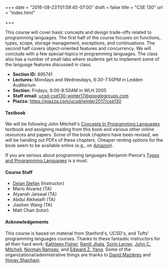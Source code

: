 +++
date = "2016-08-23T01:59:45-07:00"
draft = false
title = "CSE 130"
url = "index.html"

+++

This course will cover basic concepts and design trade-offs related to
programming languages. The first half of the course focuses on functions,
types, scope, storage management, exceptions, and continuations. The second
half covers object-oriented features and concurrency. We will conclude with a
few special-topics in programming languages. The class also has a number of
small labs where students get to implement some of the language features
discussed in class.

* **Section ID:** 895741
* **Lectures:** Mondays and Wednesdays, 6:30-7:50PM in Ledden Auditorium
* **Section:** Fridays, 8:00-8:50AM in WLH 2005
* **Staff email:** <ucsd-cse130-winter17@googlegroups.com>
* **Piazza:** <https://piazza.com/ucsd/winter2017/cse130>

#### Textbook

We will be following John Mitchell's <a
href="https://books.google.com/books?id=AUUgAwAAQBAJ">Concepts In Programming
Languages</a> textbook and assigning reading from this book and various other
online resources and papers. Some of the book chapters have been revised, we
will be handing out PDFs of these chapters. Cheaper renting options for the book
seem to be available online (e.g., on <a
href="https://www.amazon.com/Concepts-Programming-Languages-John-Mitchell-ebook/dp/B00AHTN2TA/ref=mt_kindle?_encoding=UTF8&me=">Amazon</a>).

If you are serious about programming languages Benjamin Pierce's <a
href="https://www.cis.upenn.edu/~bcpierce/tapl/">Types and Programming
Languages</a> is a must.

#### Course Staff

- [Deian Stefan](https://cseweb.ucsd.edu/~dstefan/) (Instructor)
- Mario Alvarez (TA)
- Atyansh Jaiswal (TA)
- Abdul Alkhelaifi (TA)
- Jiashen Wang (TA)
- Matt Chan (tutor)

#### Acknowledgements

This course is based on material from Stanford's, UCSD's, and Tufts'
programming languages courses.
Thanks to these fantastic instructors for all their hard work:
<a href="http://www.cs.tufts.edu/~kfisher/">Kathleen Fisher</a>,
<a href="http://ranjitjhala.github.io/">Ranjit Jhala</a>,
<a href="http://cseweb.ucsd.edu/~lerner/">Sorin Lerner</a>,
<a href="http://theory.stanford.edu/people/jcm/">John C. Mitchell</a>,
<a href="http://www.cs.tufts.edu/~nr/">Norman Ramsey</a>, and
<a href="http://ezyang.com/">Edward Z. Yang</a>. Some of the
organizational/administrative things are thanks to <a
href="http://www.scs.stanford.edu/~dm/">David Mazières</a> and <a
href="http://cseweb.ucsd.edu/~hovav/">Hovav Shacham</a>.



